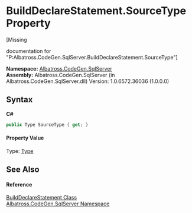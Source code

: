 # BuildDeclareStatement.SourceType Property 
 

\[Missing <summary> documentation for "P:Albatross.CodeGen.SqlServer.BuildDeclareStatement.SourceType"\]

**Namespace:**&nbsp;<a href="9727DDEC">Albatross.CodeGen.SqlServer</a><br />**Assembly:**&nbsp;Albatross.CodeGen.SqlServer (in Albatross.CodeGen.SqlServer.dll) Version: 1.0.6572.36036 (1.0.0.0)

## Syntax

**C#**<br />
``` C#
public Type SourceType { get; }
```


#### Property Value
Type: <a href="http://msdn2.microsoft.com/en-us/library/42892f65" target="_blank">Type</a>

## See Also


#### Reference
<a href="44F9F70B">BuildDeclareStatement Class</a><br /><a href="9727DDEC">Albatross.CodeGen.SqlServer Namespace</a><br />
